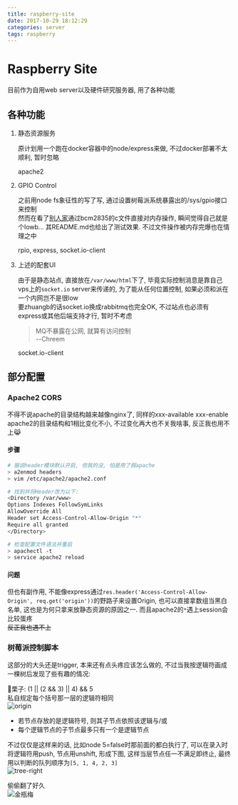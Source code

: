 ```yaml
---
title: raspberry-site
date: 2017-10-29 18:12:29
categories: server
tags: raspberry
---
```

# Raspberry Site

目前作为自用web server以及硬件研究服务器, 用了各种功能

## 各种功能

1. 静态资源服务

    原计划用一个跑在docker容器中的node/express来做, 不过docker部署不太顺利, 暂时忽略

    apache2

2. GPIO Control

    之前用node fs象征性的写了写, 通过设置树莓派系统暴露出的/sys/gpio接口来控制  
    然而在看了[别人家](https://github.com/jperkin/node-rpio)通过bcm2835的c文件直接对内存操作, 瞬间觉得自己就是个lowb... 其README.md也给出了测试效果. 不过文件操作被内存完爆也在情理之中

    rpio, express, socket.io-client

3. 上述的配套UI

    由于是静态站点, 直接放在`/var/www/html`下了, 毕竟实际控制消息是靠自己vps上的`socket.io` server来传递的, 为了能从任何位置控制, 如果必须和派在一个内网岂不是很low  
    要zhuangb的话socket.io换成rabbitmq也完全OK, 不过站点也必须有express或其他后端支持才行, 暂时不考虑  

    > MQ不暴露在公网, 就算有访问控制  
    > --Chreem

    socket.io-client

<!-- more -->

## 部分配置

### Apache2 CORS

不得不说apache的目录结构越来越像nginx了, 同样的xxx-available xxx-enable  
apache2的目录结构和1相比变化不小, 不过变化再大也不关我啥事, 反正我也用不上😹

#### 步骤

```bash
# 据说header模块默认开启, 但我的没, 怕是用了假apache
> a2enmod headers
> vim /etc/apache2/apache2.conf

# 找到并将Header改为以下:
<Directory /var/www>
Options Indexes FollowSymLinks
AllowOverride All
Header set Access-Control-Allow-Origin "*"
Require all granted
</Directory>

# 检查配置文件语法并重启
> apachectl -t
> service apache2 reload
```

#### 问题

但也有副作用, 不能像express通过`res.header('Access-Control-Allow-Origin', req.get('origin'))`的野路子来设置Origin, 也可以直接拿数组当黑白名单, 这也是为何只拿来放静态资源的原因之一. 而且apache2的`*`遇上session会比较蛋疼  
~~反正我也遇不上~~

### 树莓派控制脚本

这部分的大头还是trigger, 本来还有点头疼应该怎么做的, 不过当我按逻辑符画成一棵树后发现了些有趣的情况:  

🌰栗子: (1 || (2 && 3) || 4) && 5  
私自规定每个括号那一层的逻辑符相同  
![origin](/images/origin.png)  

* 若节点存放的是逻辑符号, 则其子节点依照该逻辑与/或
* 每个逻辑节点的子节点最多只有一个是逻辑节点

不过仅仅是这样来的话, 比如node 5=false时那前面的都白执行了, 可以在录入时将逻辑符用push, 节点用unshift, 形成下图, 这样当层节点任一不满足即终止, 最终用以判断的队列顺序为`[5, 1, 4, 2, 3]`  
![tree-right](/images/tree-right.png)

偷偷翻了好久  
![金瓶梅](/images/data-structure.jpg)  
